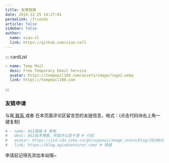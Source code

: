 ```yaml
---
title: 友情链接
date: 2019-12-25 14:27:01
permalink: /friends
article: false
sidebar: false
author:
  name: xiao-sl
  link: https://github.com/xiao-cell
---
```


<!--
普通卡片列表容器，可用于友情链接、项目推荐、古诗词展示等。
cardList 后面可跟随一个数字表示每行最多显示多少个，选值范围1~4，默认3。在小屏时会根据屏幕宽度减少每行显示数量。
-->

::: cardList

```yaml
- name: Temp Mail
  desc: Free Temporary Email Service
  avatar: https://tempmail100.com/assets/image/logo2.webp
  link: https://tempmail100.com
```

:::

### 友链申请

与我[ 联系 ](/about/#联系)或者 在本页面评论区留言您的友链信息，格式：(点击代码块右上角一键复制)

```yaml
# - name: AGI围城 # 昵称
#   desc: AGI技术博客，积跬步以至千里 # 介绍
#   avatar: https://jsd.cdn.zzko.cn/gh/xugaoyi/image_store/blog/20200103123203.jpg # 头像
#   link: https://blog.agiadventurer.com/ # 链接
```

申请前记得先添加本站哦~
